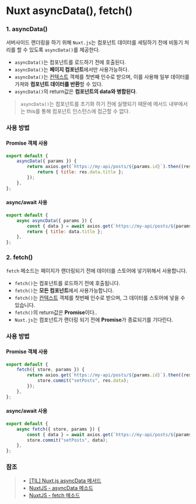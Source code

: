 # Nuxt asyncData(), fetch()

### 1. asyncData()

서버사이드 랜더링을 하기 위해 `Nuxt.js`는 컴포넌트 데이터를 세팅하기 전에 비동기 처리를 할 수 있도록 `asyncData()`를 제공한다.

-   `asyncData()`는 컴포넌트를 로드하기 전에 호출된다.
-   `asyncData()`는 **페이지 컴포넌트**에서만 사용가능하다.
-   `asyncData()`는 [컨텍스트](https://ko.nuxtjs.org/docs/2.x/internals-glossary/context/) 객체를 첫번째 인수로 받으며, 이를 사용해 일부 데이터를 가져와 **컴포넌트 데이터를 반환**할 수 있다.
-   `asyncData()`의 return값은 **컴포넌트의 data와 병합된다**.

> `asyncData()`는 컴포넌트를 초기화 하기 전에 실행되기 때문에 메서드 내부에서는 this를 통해 컴포넌트 인스턴스에 접근할 수 없다.

### 사용 방법

#### Promise 객체 사용

```javascript
export default {
    asyncData({ params }) {
        return axios.get(`https://my-api/posts/${params.id}`).then((res) => {
            return { title: res.data.title };
        });
    },
};
```

#### async/await 사용

```javascript
export default {
    async asyncData({ params }) {
        const { data } = await axios.get(`https://my-api/posts/${params.id}`);
        return { title: data.title };
    },
};
```

### 2. fetch()

`fetch` 메소드는 페이지가 랜더링되기 전에 데이터를 스토어에 넣기위해서 사용합니다.

-   `fetch()`는 컴포넌트를 로드하기 전에 호출됩니다.
-   `fetch()`는 **모든 컴포넌트**에서 사용가능합니다.
-   `fetch()`는 [컨텍스트](https://ko.nuxtjs.org/docs/2.x/internals-glossary/context/) 객체를 첫번째 인수로 받으며, 그 데이터를 스토어에 넣을 수 있습니다.
-   `fetch()`의 return값은 **Promise**이다..
-   `Nuxt.js`는 컴포넌트가 랜더링 되기 전에 **Promise**가 종료되기를 기다린다.

### 사용 방법

#### Promise 객체 사용

```javascript
export default {
    fetch({ store, params }) {
        return axios.get(`https://my-api/posts/${params.id}`).then((res) => {
            store.commit("setPosts", res.data);
        });
    },
};
```

#### async/await 사용

```javascript
export default {
    async fetch({ store, params }) {
        const { data } = await axios.get(`https://my-api/posts/${params.id}`);
        store.commit("setPosts", data);
    },
};
```

### 참조

> -   [[TIL] Nuxt.js asyncData 메서드](https://velog.io/@nungsun/TIL-Nuxt.js-asyncData-%EB%A9%94%EC%84%9C%EB%93%9C)
> -   [NuxtJS - asyncData 메소드](https://develop365.gitlab.io/nuxtjs-0.10.7-doc/ko/api/)
> -   [NuxtJS - fetch 메소드](https://develop365.gitlab.io/nuxtjs-0.10.7-doc/ko/api/)

